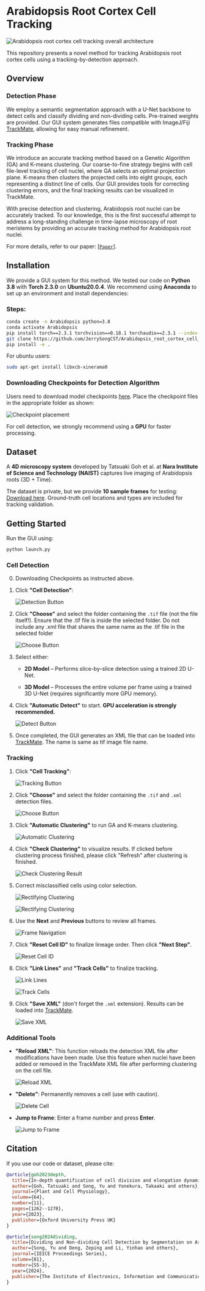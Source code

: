# Arabidopsis Root Cortex Cell Tracking

![Arabidopsis root cortex cell tracking overall architecture](assets/overview.png?raw=true)

This repository presents a novel method for tracking Arabidopsis root cortex cells using a tracking-by-detection approach.

## Overview

### Detection Phase
We employ a semantic segmentation approach with a U-Net backbone to detect cells and classify dividing and non-dividing cells. Pre-trained weights are provided. Our GUI system generates files compatible with ImageJ/Fiji [TrackMate](https://imagej.net/plugins/trackmate/), allowing for easy manual refinement.

### Tracking Phase
We introduce an accurate tracking method based on a Genetic Algorithm (GA) and K-means clustering. Our coarse-to-fine strategy begins with cell file-level tracking of cell nuclei, where GA selects an optimal projection plane. K-means then clusters the projected cells into eight groups, each representing a distinct line of cells. Our GUI provides tools for correcting clustering errors, and the final tracking results can be visualized in TrackMate.

With precise detection and clustering, Arabidopsis root nuclei can be accurately tracked. To our knowledge, this is the first successful attempt to address a long-standing challenge in time-lapse microscopy of root meristems by providing an accurate tracking method for Arabidopsis root nuclei.

For more details, refer to our paper: [[`Paper`](https://academic.oup.com/pcp/article/64/11/1262/7323573)].

## Installation

We provide a GUI system for this method. We tested our code on **Python 3.8** with **Torch 2.3.0** on **Ubuntu20.0.4**. We recommend using **Anaconda** to set up an environment and install dependencies:

### Steps:

```bash
conda create -n Arabidopsis python=3.8
conda activate Arabidopsis
pip install torch==2.3.1 torchvision==0.18.1 torchaudio==2.3.1 --index-url https://download.pytorch.org/whl/cu118
git clone https://github.com/JerrySongCST/Arabidopsis_root_cortex_cell_tracking.git && cd Arabidopsis_root_cortex_cell_tracking
pip install -e .
```
For ubuntu users:
```bash
sudo apt-get install libxcb-xinerama0
```

### Downloading Checkpoints for Detection Algorithm

Users need to download model checkpoints [here](https://drive.google.com/drive/folders/1XdNGD-tufMjMFptxqqRKve0RJdr8RXB9?usp=sharing). Place the checkpoint files in the appropriate folder as shown:

![Checkpoint placement](assets/pth.png?raw=true)

For cell detection, we strongly recommend using a **GPU** for faster processing.

## Dataset

A **4D microscopy system** developed by Tatsuaki Goh et al. at **Nara Institute of Science and Technology (NAIST)** captures live imaging of Arabidopsis roots (3D + Time). 

The dataset is private, but we provide **10 sample frames** for testing: [Download here](https://drive.google.com/drive/folders/1l8Ij9N3ODNBB29kc-vXhjcDnrSU2eUdR?usp=drive_link). Ground-truth cell locations and types are included for tracking validation.

## Getting Started

Run the GUI using:
```bash
python launch.py
```


### Cell Detection 
0. Downloading Checkpoints as instructed above.

1. Click **"Cell Detection"**:
   
   ![Detection Button](assets/detection_ui.jpg?raw=true)


2. Click **"Choose"** and select the folder containing the `.tif` file (not the file itself!). Ensure that the .tif file is inside the selected folder. Do not include any .xml file that shares the same name as the .tif file in the selected folder


   ![Choose Button](assets/choose1.jpg?raw=true)


3. Select either:

   - **2D Model** – Performs slice-by-slice detection using a trained 2D U-Net.
   
   - **3D Model** – Processes the entire volume per frame using a trained 3D U-Net (requires significantly more GPU memory).
   
4. Click **"Automatic Detect"** to start. **GPU acceleration is strongly recommended.**


   ![Detect Button](assets/detect.jpg?raw=true)

5. Once completed, the GUI generates an XML file that can be loaded into [TrackMate](https://imagej.net/plugins/trackmate/). The name is same as tif image file name.

### Tracking

1. Click **"Cell Tracking"**:


   ![Tracking Button](assets/tracking_ui.jpg?raw=true)


2. Click **"Choose"** and select the folder containing the `.tif` and `.xml` detection files.


   ![Choose Button](assets/choose2.jpg?raw=true)


3. Click **"Automatic Clustering"** to run GA and K-means clustering.


   ![Automatic Clustering](assets/ga_clustering.jpg?raw=true)


4. Click **"Check Clustering"** to visualize results. If clicked before clustering process finished, please click "Refresh" after clustering is finished.


   ![Check Clustering Result](assets/check_clustering.jpg?raw=true)


5. Correct misclassified cells using color selection.


   ![Rectifying Clustering](assets/Rectification.jpg?raw=true)


   ![Rectifying Clustering](assets/Rectification2.jpg?raw=true)


6. Use the **Next** and **Previous** buttons to review all frames.


   ![Frame Navigation](assets/next.jpg?raw=true)


7. Click **"Reset Cell ID"** to finalize lineage order. Then click **"Next Step"**.


   ![Reset Cell ID](assets/reset_id.jpg?raw=true)


8. Click **"Link Lines"** and **"Track Cells"** to finalize tracking.


   ![Link Lines](assets/link_lines.jpg?raw=true)


   ![Track Cells](assets/cell_track.png?raw=true)

9. Click **"Save XML"** (don't forget the `.xml` extension). Results can be loaded into [TrackMate](https://imagej.net/plugins/trackmate/).


   ![Save XML](assets/save_xml.jpg?raw=true)


### Additional Tools

- **"Reload XML"**: This function reloads the detection XML file after modifications have been made. Use this feature when nuclei have been added or removed in the TrackMate XML file after performing clustering on the cell file.


   ![Reload XML](assets/reload_xml.jpg?raw=true)


- **"Delete"**: Permanently removes a cell (use with caution).


   ![Delete Cell](assets/delete.jpg?raw=true)


- **Jump to Frame**: Enter a frame number and press **Enter**.


   ![Jump to Frame](assets/jump_frame.jpg?raw=true)


## Citation

If you use our code or dataset, please cite:

```bibtex
@article{goh2023depth,
  title={In-depth quantification of cell division and elongation dynamics at the tip of growing Arabidopsis roots using 4D microscopy, AI-assisted image processing and data sonification},
  author={Goh, Tatsuaki and Song, Yu and Yonekura, Takaaki and others},
  journal={Plant and Cell Physiology},
  volume={64},
  number={11},
  pages={1262--1278},
  year={2023},
  publisher={Oxford University Press UK}
}

@article{song2024dividing,
  title={Dividing and Non-dividing Cell Detection by Segmentation on Arabidopsis Root Images Using Light-weight U-Net},
  author={Song, Yu and Deng, Zeping and Li, Yinhao and others},
  journal={IEICE Proceedings Series},
  volume={81},
  number={S5-3},
  year={2024},
  publisher={The Institute of Electronics, Information and Communication Engineers}
}
```

